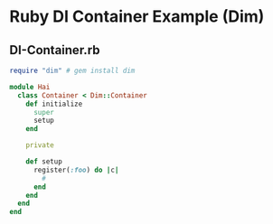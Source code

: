 # Ruby DI Container Example (Dim)

## DI-Container.rb

```ruby
require "dim" # gem install dim

module Hai
  class Container < Dim::Container
    def initialize
      super
      setup
    end

    private

    def setup
      register(:foo) do |c|
        #
      end
    end
  end
end
```

